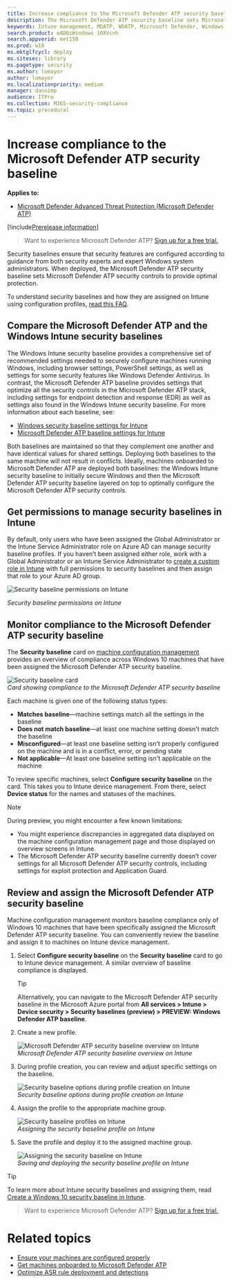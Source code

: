 ```yaml
---
title: Increase compliance to the Microsoft Defender ATP security baseline
description: The Microsoft Defender ATP security baseline sets Microsoft Defender ATP security controls to provide optimal protection.
keywords: Intune management, MDATP, WDATP, Microsoft Defender, Windows Defender, advanced threat protection ASR, security baseline
search.product: eADQiWindows 10XVcnh
search.appverid: met150
ms.prod: w10
ms.mktglfcycl: deploy
ms.sitesec: library
ms.pagetype: security
ms.author: lomayor
author: lomayor
ms.localizationpriority: medium
manager: dansimp
audience: ITPro
ms.collection: M365-security-compliance 
ms.topic: procedural
---
```


# Increase compliance to the Microsoft Defender ATP security baseline

**Applies to:**
- [Microsoft Defender Advanced Threat Protection (Microsoft Defender ATP)](https://go.microsoft.com/fwlink/p/?linkid=2069559)

[!include[Prerelease information](prerelease.md)]

>Want to experience Microsoft Defender ATP? [Sign up for a free trial.](https://www.microsoft.com/en-us/WindowsForBusiness/windows-atp?ocid=docs-wdatp-onboardconfigure-abovefoldlink)

Security baselines ensure that security features are configured according to guidance from both security experts and expert Windows system administrators. When deployed, the Microsoft Defender ATP security baseline sets Microsoft Defender ATP security controls to provide optimal protection.

To understand security baselines and how they are assigned on Intune using configuration profiles, [read this FAQ](https://docs.microsoft.com/intune/security-baselines#q--a).

## Compare the Microsoft Defender ATP and the Windows Intune security baselines
The Windows Intune security baseline provides a comprehensive set of recommended settings needed to securely configure machines running Windows, including browser settings, PowerShell settings, as well as settings for some security features like Windows Defender Antivirus. In contrast, the Microsoft Defender ATP baseline provides settings that optimize all the security controls in the Microsoft Defender ATP stack, including settings for endpoint detection and response (EDR) as well as settings also found in the Windows Intune security baseline. For more information about each baseline, see:

- [Windows security baseline settings for Intune](https://docs.microsoft.com/intune/security-baseline-settings-windows)
- [Microsoft Defender ATP baseline settings for Intune](https://docs.microsoft.com/intune/security-baseline-settings-defender-atp)

Both baselines are maintained so that they complement one another and have identical values for shared settings. Deploying both baselines to the same machine will not result in conflicts. Ideally, machines onboarded to Microsoft Defender ATP are deployed both baselines: the Windows Intune security baseline to initially secure Windows and then the Microsoft Defender ATP security baseline layered on top to optimally configure the Microsoft Defender ATP security controls.

## Get permissions to manage security baselines in Intune

By default, only users who have been assigned the Global Administrator or the Intune Service Administrator role on Azure AD can manage security baseline profiles. If you haven’t been assigned either role, work with a Global Administrator or an Intune Service Administrator to [create a custom role in Intune](https://docs.microsoft.com/intune/create-custom-role#to-create-a-custom-role) with full permissions to security baselines and then assign that role to your Azure AD group.

![Security baseline permissions on Intune](images/secconmgmt_baseline_permissions.png)

*Security baseline permissions on Intune*

## Monitor compliance to the Microsoft Defender ATP security baseline

The **Security baseline** card on [machine configuration management](configure-machines.md) provides an overview of compliance across Windows 10 machines that have been assigned the Microsoft Defender ATP security baseline.

![Security baseline card](images/secconmgmt_baseline_card.png)<br>
*Card showing compliance to the Microsoft Defender ATP security baseline*

Each machine is given one of the following status types:

- **Matches baseline**—machine settings match all the settings in the baseline
- **Does not match baseline**—at least one machine setting doesn't match the baseline
- **Misconfigured**—at least one baseline setting isn't properly configured on the machine and is in a conflict, error, or pending state
- **Not applicable**—At least one baseline setting isn't applicable on the machine

To review specific machines, select **Configure security baseline** on the card. This takes you to Intune device management. From there, select **Device status** for the names and statuses of the machines.

>[!NOTE] 
>During preview, you might encounter a few known limitations:
>- You might experience discrepancies in aggregated data displayed on the machine configuration management page and those displayed on overview screens in Intune.
>- The Microsoft Defender ATP security baseline currently doesn’t cover settings for all Microsoft Defender ATP security controls, including settings for exploit protection and Application Guard.

## Review and assign the Microsoft Defender ATP security baseline

Machine configuration management monitors baseline compliance only of Windows 10 machines that have been specifically assigned the Microsoft Defender ATP security baseline. You can conveniently review the baseline and assign it to machines on Intune device management.

1. Select **Configure security baseline** on the **Security baseline** card to go to Intune device management. A similar overview of baseline compliance is displayed.

   >[!TIP]
   > Alternatively, you can navigate to the Microsoft Defender ATP security baseline in the Microsoft Azure portal from **All services > Intune > Device security > Security baselines (preview) > PREVIEW: Windows Defender ATP baseline**.


2. Create a new profile.

   ![Microsoft Defender ATP security baseline overview on Intune](images/secconmgmt_baseline_intuneprofile1.png)<br>
   *Microsoft Defender ATP security baseline overview on Intune*

3. During profile creation, you can review and adjust specific settings on the baseline.

   ![Security baseline options during profile creation on Intune](images/secconmgmt_baseline_intuneprofile2.png)<br>
   *Security baseline options during profile creation on Intune*

4. Assign the profile to the appropriate machine group.

   ![Security baseline profiles on Intune](images/secconmgmt_baseline_intuneprofile3.png)<br>
   *Assigning the security baseline profile on Intune*

5. Save the profile and deploy it to the assigned machine group.

   ![Assigning the security baseline on Intune](images/secconmgmt_baseline_intuneprofile4.png)<br>
   *Saving and deploying the security baseline profile on Intune*

>[!TIP]
>To learn more about Intune security baselines and assigning them, read [Create a Windows 10 security baseline in Intune](https://docs.microsoft.com/intune/security-baselines).

>Want to experience Microsoft Defender ATP? [Sign up for a free trial.](https://www.microsoft.com/en-us/WindowsForBusiness/windows-atp?ocid=docs-wdatp-onboardconfigure-belowfoldlink)

# Related topics
- [Ensure your machines are configured properly](configure-machines.md)
- [Get machines onboarded to Microsoft Defender ATP](configure-machines-onboarding.md)
- [Optimize ASR rule deployment and detections](configure-machines-asr.md)